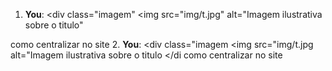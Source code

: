 1. **You**: <div class="imagem"
        <img src="img/t.jpg"
        alt="Imagem ilustrativa sobre o titulo"
    </div
como centralizar no site
2. **You**: <div class="imagem
        <img src="img/t.jpg
        alt="Imagem ilustrativa sobre o titulo
    </di
como centralizar no site